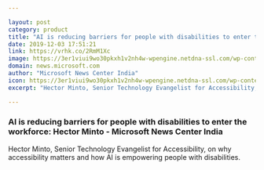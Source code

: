 ```yaml
---

layout: post
category: product
title: "AI is reducing barriers for people with disabilities to enter the workforce: Hector Minto - Microsoft News Center India"
date: 2019-12-03 17:51:21
link: https://vrhk.co/2RmM1Xc
image: https://3er1viui9wo30pkxh1v2nh4w-wpengine.netdna-ssl.com/wp-content/uploads/prod/sites/45/2019/12/Feature-Hector-Minto-image_765x530.jpg
domain: news.microsoft.com
author: "Microsoft News Center India"
icon: https://3er1viui9wo30pkxh1v2nh4w-wpengine.netdna-ssl.com/wp-content/uploads/prod/sites/45/2018/04/cropped-cropped-microsoft_logo_element-1-180x180.png
excerpt: "Hector Minto, Senior Technology Evangelist for Accessibility, on why accessibility matters and how AI is empowering people with disabilities."

---
```


### AI is reducing barriers for people with disabilities to enter the workforce: Hector Minto - Microsoft News Center India

Hector Minto, Senior Technology Evangelist for Accessibility, on why accessibility matters and how AI is empowering people with disabilities.